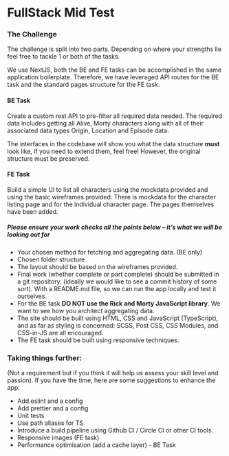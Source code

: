 # FullStack Mid Test

### The Challenge
The challenge is split into two parts. Depending on where your strengths lie feel free to tackle 1 or both of the tasks.

We use NextJS, both the BE and FE tasks can be accomplished in the same application boilerplate. Therefore, we have leveraged API routes for the BE task and the standard pages structure for the FE task.

#### BE Task
Create a custom rest API to pre-filter all required data needed. The required data includes getting all Alive, Morty characters along with all of their associated data types Origin, Location and Episode data.

The interfaces in the codebase will show you what the data structure **must** look like, if you need to extend them, feel free! However, the original structure must be preserved.

#### FE Task
Build a simple UI to list all characters using the mockdata provided and using the basic wireframes provided. There is mockdata for the character listing page and for the individual character page. The pages themselves have been added.

##### Please ensure your work checks all the points below – it’s what we will be looking out for

- Your chosen method for fetching and aggregating data. (BE only)
- Chosen folder structure
- The layout should be based on the wireframes provided.
- Final work (whether complete or part complete) should be submitted in a git repository. (ideally we would like to see a commit history of some sort). With a README.md file, so we can run the app locally and test it ourselves.
- For the BE task **DO NOT use the Rick and Morty JavaScript library**. We want to see how you architect aggregating data.
- The site should be built using HTML, CSS and JavaScript (TypeScript), and as far as styling is concerned: SCSS, Post CSS, CSS Modules, and CSS-in-JS are all encouraged.
- The FE task should be built using responsive techniques.

### Taking things further:
(Not a requirement but if you think it will help us assess your skill level and passion).  If you have the time, here are some suggestions to enhance the app:

- Add eslint and a config
- Add prettier and a config
- Unit tests
- Use path aliases for TS
- Introduce a build pipeline using Github CI / Circle CI or other CI tools.
- Responsive images (FE task)
- Performance optimisation (add a cache layer) - BE Task
